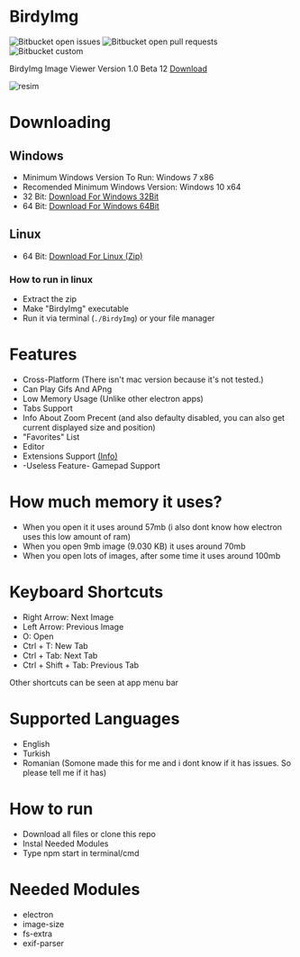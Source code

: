 # BirdyImg
![Bitbucket open issues](https://img.shields.io/bitbucket/issues/HAKANKOKCU/BirdyImg?style=for-the-badge)
![Bitbucket open pull requests](https://img.shields.io/bitbucket/pr/HAKANKOKCU/BirdyImg?style=for-the-badge)
![Bitbucket custom](https://img.shields.io/badge/VERSION-1.0%20BETA%2012-yellow?style=for-the-badge)

BirdyImg Image Viewer Version 1.0 Beta 12 <a href="#downloading">Download</a>

<!--![resim](https://user-images.githubusercontent.com/103432992/185777954-95c9db41-91af-4e6e-9b0a-f45470d2a6b3.png)-->
<!--![resim](https://user-images.githubusercontent.com/103432992/189284081-a4f9760f-bf57-4d0a-84a6-61e0dc0afc3c.png)-->
<!--![resim](https://user-images.githubusercontent.com/103432992/191976124-35317092-48ff-444f-96a2-64742d67c5f2.png)-->
<!--![resim](https://user-images.githubusercontent.com/103432992/193451899-e83bcb69-9b57-4415-a4fb-f9d0b9c2473d.png)-->
<!--![resim](https://user-images.githubusercontent.com/103432992/206913916-d70259c0-89c5-4525-8bcf-b4f8f35124d4.png)-->
<!--![resim](https://user-images.githubusercontent.com/103432992/211883173-d38f2090-34b3-41cc-a2a1-590c0b67e70e.png)-->
<!--![Ekran Görüntüsü (62)](https://user-images.githubusercontent.com/103432992/212546809-527674ec-ebf3-4715-a124-c00b14ab7754.png)-->
![resim](https://user-images.githubusercontent.com/103432992/215317788-60f0f050-ada2-4c9c-8ea8-4b74680cc036.png)

# Downloading
## Windows
* Minimum Windows Version To Run: Windows 7 x86
* Recomended Minimum Windows Version: Windows 10 x64
* 32 Bit: <a href="https://drive.google.com/uc?export=download&id=11KEGL1mm7Y3AGrSwQiFOECoolPVaHr8r">Download For Windows 32Bit</a>
* 64 Bit: <a href="https://drive.google.com/u/0/uc?id=1AtW-nxYYaj_jhO8vNVua_cGOdqlJBbUo&export=download">Download For Windows 64Bit</a>

## Linux
* 64 Bit: <a href="https://drive.google.com/uc?export=download&id=19CG_p8secNYt2dVz1P7IyOWHhJAMwUWQ">Download For Linux (Zip)</a>
### How to run in linux
* Extract the zip
* Make "BirdyImg" executable
* Run it via terminal (`./BirdyImg`) or your file manager

# Features
* Cross-Platform (There isn't mac version because it's not tested.)
* Can Play Gifs And APng
* Low Memory Usage (Unlike other electron apps)
* Tabs Support
* Info About Zoom Precent (and also defaulty disabled, you can also get current displayed size and position)
* "Favorites" List
* Editor
* Extensions Support <a href="https://github.com/HAKANKOKCU/BirdyImg/blob/main/extensions.md">(Info)</a>
* -Useless Feature- Gamepad Support

# How much memory it uses?
* When you open it it uses around 57mb (i also dont know how electron uses this low amount of ram)
* When you open 9mb image (9.030 KB) it uses around 70mb
* When you open lots of images, after some time it uses around 100mb

# Keyboard Shortcuts
* Right Arrow: Next Image
* Left Arrow: Previous Image
* O: Open
* Ctrl + T: New Tab
* Ctrl + Tab: Next Tab
* Ctrl + Shift + Tab: Previous Tab


Other shortcuts can be seen at app menu bar

# Supported Languages
* English
* Turkish
* Romanian (Somone made this for me and i dont know if it has issues. So please tell me if it has)

# How to run
* Download all files or clone this repo
* Instal Needed Modules
* Type npm start in terminal/cmd

# Needed Modules
* electron
* image-size
* fs-extra
* exif-parser
